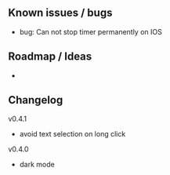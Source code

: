 ## Known issues / bugs
- bug: Can not stop timer permanently on IOS

## Roadmap / Ideas
- 

## Changelog

v0.4.1
- avoid text selection on long click

v0.4.0
- dark mode
